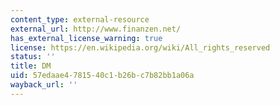 ```yaml
---
content_type: external-resource
external_url: http://www.finanzen.net/
has_external_license_warning: true
license: https://en.wikipedia.org/wiki/All_rights_reserved
status: ''
title: DM
uid: 57edaae4-7815-40c1-b26b-c7b82bb1a06a
wayback_url: ''
---
```

